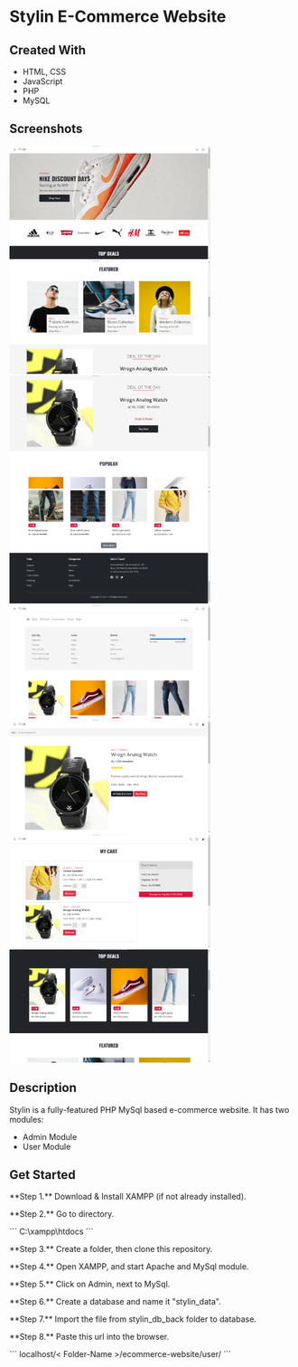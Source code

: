 # Stylin E-Commerce Website

## Created With

- HTML, CSS
- JavaScript
- PHP
- MySQL

## Screenshots
<p>
<img src="project_images/ecom project (1).png" height=200/>
<img src="project_images/ecom project (2).png" height=200/>
<img src="project_images/ecom project (3).png" height=200/>
<img src="project_images/ecom project (4).png" height=200/>
<img src="project_images/ecom project (5).png" height=200/>
<img src="project_images/ecom project (6).png" height=200/>
<img src="project_images/ecom project (7).png" height=200/>
<img src="project_images/ecom project (8).png" height=200/>
</p>

## Description

Stylin is a fully-featured PHP MySql based e-commerce website. 
It has two modules:
- Admin Module
- User Module

## Get Started

<p>**Step 1.** Download & Install XAMPP (if not already installed).</p>
<p>**Step 2.** Go to directory.</p>
```
C:\xampp\htdocs
```
<p>**Step 3.** Create a folder, then clone this repository.</p>
<p>**Step 4.** Open XAMPP, and start Apache and MySql module.</p>
<p>**Step 5.** Click on Admin, next to MySql.</p>
<p>**Step 6.** Create a database and name it "stylin_data".</p>
<p>**Step 7.** Import the file from stylin_db_back folder to database.</p>
<p>**Step 8.** Paste this url into the browser.</p>
```
localhost/< Folder-Name >/ecommerce-website/user/
```